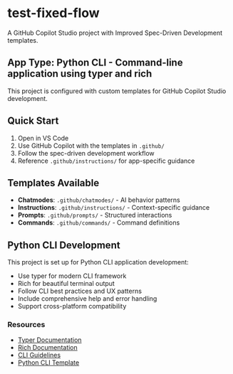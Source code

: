 # test-fixed-flow

A GitHub Copilot Studio project with Improved Spec-Driven Development templates.

## App Type: Python CLI - Command-line application using typer and rich

This project is configured with custom templates for GitHub Copilot Studio development.

## Quick Start

1. Open in VS Code
2. Use GitHub Copilot with the templates in `.github/`
3. Follow the spec-driven development workflow
4. Reference `.github/instructions/` for app-specific guidance

## Templates Available

- **Chatmodes**: `.github/chatmodes/` - AI behavior patterns
- **Instructions**: `.github/instructions/` - Context-specific guidance
- **Prompts**: `.github/prompts/` - Structured interactions
- **Commands**: `.github/commands/` - Command definitions


## Python CLI Development

This project is set up for Python CLI application development:

- Use typer for modern CLI framework
- Rich for beautiful terminal output
- Follow CLI best practices and UX patterns
- Include comprehensive help and error handling
- Support cross-platform compatibility

### Resources

- [Typer Documentation](https://typer.tiangolo.com/)
- [Rich Documentation](https://rich.readthedocs.io/)
- [CLI Guidelines](https://clig.dev/)
- [Python CLI Template](.github/instructions/python-cli-dev.instructions.md)
